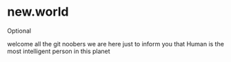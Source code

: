 # new.world
Optional

welcome all the git noobers
we are here just to inform you that Human is the most intelligent person in this planet
